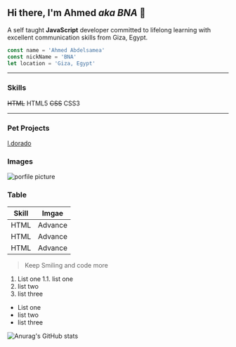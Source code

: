 ## Hi there, I'm Ahmed _aka BNA_ 👋

A self taught **JavaScript** developer committed to lifelong learning with excellent communication skills from Giza, Egypt.

```javascript
const name = 'Ahmed Abdelsamea'
const nickName = 'BNA'
let location = 'Giza, Egypt'
```
---

### Skills

~~HTML~~ HTML5
~~CSS~~ CSS3

---

### Pet Projects
[l.dorado](https://ldorado.herokuapp.com/ "ldorado")

### Images
![porfile picture]()

### Table
| Skill | Imgae |
| --- | --- |
| HTML | Advance |
| HTML | Advance |
| HTML | Advance |

> Keep Smiling and code more

1. List one
    1.1. list one
3. list two
4. list three

- List one
- list two
- list three

![Anurag's GitHub stats](https://github-readme-stats.vercel.app/api?username=anuraghazra&show_icons=true&theme=gradient)

